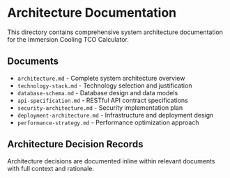 # Architecture Documentation

This directory contains comprehensive system architecture documentation for the Immersion Cooling TCO Calculator.

## Documents

- `architecture.md` - Complete system architecture overview
- `technology-stack.md` - Technology selection and justification
- `database-schema.md` - Database design and data models
- `api-specification.md` - RESTful API contract specifications
- `security-architecture.md` - Security implementation plan
- `deployment-architecture.md` - Infrastructure and deployment design
- `performance-strategy.md` - Performance optimization approach

## Architecture Decision Records

Architecture decisions are documented inline within relevant documents with full context and rationale.